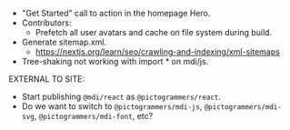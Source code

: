 - "Get Started" call to action in the homepage Hero.
- Contributors:
  - Prefetch all user avatars and cache on file system during build.
- Generate sitemap.xml.
  - https://nextjs.org/learn/seo/crawling-and-indexing/xml-sitemaps
- Tree-shaking not working with import * on mdi/js.

EXTERNAL TO SITE:
- Start publishing `@mdi/react` as `@pictogrammers/react`.
- Do we want to switch to `@pictogrammers/mdi-js`, `@pictogrammers/mdi-svg`, `@pictogrammers/mdi-font`, etc?
